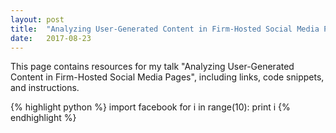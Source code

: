 ```yaml
---
layout: post
title:  "Analyzing User-Generated Content in Firm-Hosted Social Media Pages"
date:   2017-08-23
---
```


This page contains resources for my talk "Analyzing User-Generated Content in Firm-Hosted Social Media Pages", including links, code snippets, and instructions. 


{% highlight python %}
import facebook
for i in range(10):
	print i
{% endhighlight %}